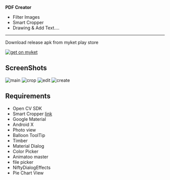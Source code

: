 **PDF Creator**
- Filter Images
- Smart Cropper
- Drawing & Add Text....
___
Download release apk from myket play store

[![get on myket](get-en.png)](https://myket.ir/app/amir.sina.iz.doc.scanner)

## ScreenShots


![main](img/main.jpg) ![crop](img/crop.jpg) ![edit](img/edit.jpg) ![create](img/create.jpg)

## Requirements
- Open CV SDK 
- Smart Cropper [link](https://github.com/pqpo/SmartCropper)
- Google Material 
- Android X 
- Photo view
- Balloon ToolTip
- Timber
- Material Dialog
- Color Picker 
- Animatoo master 
- file picker 
- NiftyDialogEffects
- Pie Chart View 
